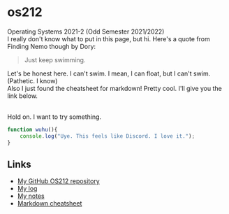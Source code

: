 # os212
Operating Systems 2021-2 (Odd Semester 2021/2022)  <br />
I really don't know what to put in this page, but hi. Here's a quote from Finding Nemo though by Dory:  <br />
> Just keep swimming.

Let's be honest here. I can't swim. I mean, I can float, but I can't swim. (Pathetic. I know)  <br />
Also I just found the cheatsheet for markdown! Pretty cool. I'll give you the link below.  <br /><br />

Hold on. I want to try something.
```javascript
function wuhu(){
    console.log("Uye. This feels like Discord. I love it.");
}
```

## Links
- [My GitHub OS212 repository](https://github.com/huanis/os212/)
- [My log](https://huanis.github.io/os212/TXT/mylog.txt)
- [My notes](https://www.youtube.com/watch?v=dQw4w9WgXcQ)
- [Markdown cheatsheet](https://enterprise.github.com/downloads/en/markdown-cheatsheet.pdf)
